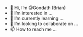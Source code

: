 - 👋 Hi, I’m @Gondath (Brian)
- 👀 I’m interested in ... 
- 🌱 I’m currently learning ...
- 💞️ I’m looking to collaborate on ...
- 📫 How to reach me ...

<!---
Gondath/Gondath is a ✨ special ✨ repository because its `README.md` (this file) appears on your GitHub profile.
You can click the Preview link to take a look at your changes.
--->
